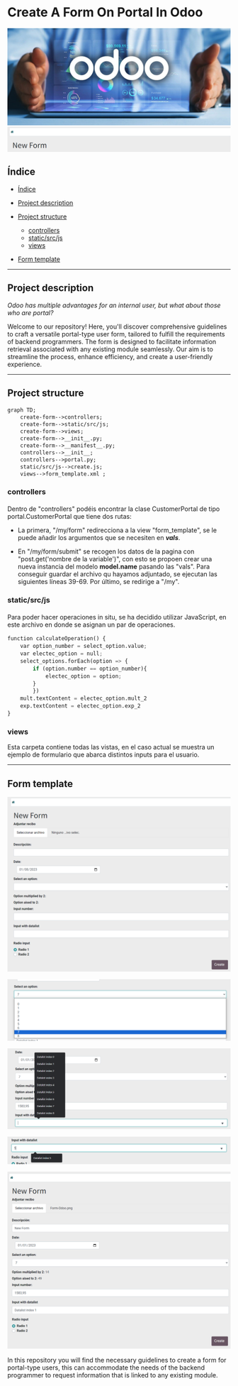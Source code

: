 # Create A Form On Portal In Odoo


<p align="center">
    <img src="images/Odoo.jpg">
    <img src="images/Portada.png">
</p>

## Índice

* [Índice](#índice)

* [Project description](#project-description)

* [Project structure](#project-structure)
    * [controllers](#controllers)
    * [static/src/js](#static/src/js)
    * [views](#views)
* [Form template](#form-template)


---

## Project description

*Odoo has multiple advantages for an internal user, but what about those who are portal?*

Welcome to our repository! 
Here, you'll discover comprehensive guidelines to craft a versatile portal-type user form, tailored to fulfill the requirements of backend programmers. The form is designed to facilitate information retrieval associated with any existing module seamlessly. Our aim is to streamline the process, enhance efficiency, and create a user-friendly experience.

---

## Project structure

<!-- ```
create-form
|   controllers
|   |   __init__.py
|   |   portal.py           
|   static/src/js
|   |   create.js         
|   views
|   |   form_template.xml         
|   __init__.py
|   __manifest__.py
``` -->

```mermaid
graph TD;
    create-form-->controllers;
    create-form-->static/src/js;
    create-form-->views;
    create-form-->__init__.py;
    create-form-->__manifest__.py;
    controllers-->__init__;
    controllers-->portal.py;
    static/src/js-->create.js;
    views-->form_template.xml ;
```

### controllers
<p style="margin-top:20px">
Dentro de "controllers" podéis encontrar la clase CustomerPortal de tipo portal.CustomerPortal que tiene dos rutas:
</p>

<ul>
    <li><p>La primera, "/my/form" redirecciona a la view "form_template", se le puede añadir los argumentos que se necesiten en <b><i>vals</i></b>.</p>
    <li><p style="margin-top:10px">En "/my/form/submit" se recogen los datos de la pagina con "post.get('nombre de la variable')", con esto se propoen crear una nueva instancia del modelo <b>model.name</b> pasando las "vals". Para conseguir guardar el archivo qu hayamos adjuntado, se ejecutan las siguientes líneas 39-69. Por último, se redirige a "/my".</p>
</ul>

### static/src/js
<p style="margin-top:20px">
Para poder hacer operaciones in situ, se ha decidido utilizar JavaScript, en este archivo en donde se asignan un par de operaciones.
</p>

```Python
function calculateOperation() {
    var option_number = select_option.value;
    var electec_option = null;
    select_options.forEach(option => {
        if (option.number == option_number){
            electec_option = option;
        }
        })
    mult.textContent = electec_option.mult_2
    exp.textContent = electec_option.exp_2
}
```

### views
<p style="margin-top:10px">
Esta carpeta contiene todas las vistas, en el caso actual se muestra un ejemplo de formulario que abarca distintos inputs para el usuario.
</p>

---

## Form template

<p align="center">
    <img src="images/Form-Odoo.png">
</p>


<p align="center">
    <img src="images/Form-Odoo-select-option.png">
</p>

<p align="center">
    <img src="images/Form-Odoo-input-datalist.png">
</p>

<p align="center">
    <img src="images/Form-Odoo-input-datalistt.png">
</p>

<p align="center">
    <img src="images/Form-Odoo-completed.png">
</p>

In this repository you will find the necessary guidelines to create a form for portal-type users, this can accommodate the needs of the backend programmer to request information that is linked to any existing module.
